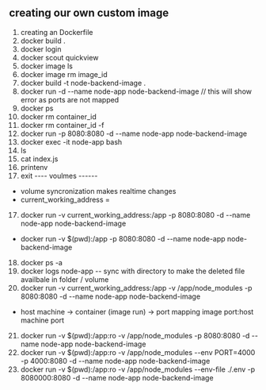 ## creating our own custom image
1. creating an Dockerfile
2. docker build .
3. docker login
4. docker scout quickview
5. docker image ls
6. docker image rm image_id
7. docker build -t node-backend-image .
8. docker run -d --name node-app node-backend-image    // this will show error as ports are not mapped
9. docker ps
10. docker rm container_id
11. docker rm container_id -f
12. docker run -p 8080:8080 -d --name node-app node-backend-image 
13. docker exec -it node-app bash
14. ls
15. cat index.js 
16. printenv
16. exit
---- voulmes ------
* volume syncronization makes realtime changes
* current_working_address = 
17. docker run -v current_working_address:/app -p 8080:8080 -d --name node-app node-backend-image 
* docker run -v $(pwd):/app -p 8080:8080 -d --name node-app node-backend-image
18. docker ps -a
19. docker logs node-app
-- sync with directory to make the deleted file availbale in folder / volume
20. docker run -v current_working_address:/app -v /app/node_modules -p 8080:8080 -d --name node-app node-backend-image 

* host machine -> container (image run) -> port mapping image port:host machine port
21. docker run -v $(pwd):/app:ro -v /app/node_modules -p 8080:8080 -d --name node-app node-backend-image 
21. docker run -v $(pwd):/app:ro -v /app/node_modules --env PORT=4000 -p 4000:8080 -d --name node-app node-backend-image
22. docker run -v $(pwd):/app:ro -v /app/node_modules --env-file ./.env -p 8080000:8080 -d --name node-app node-backend-image 